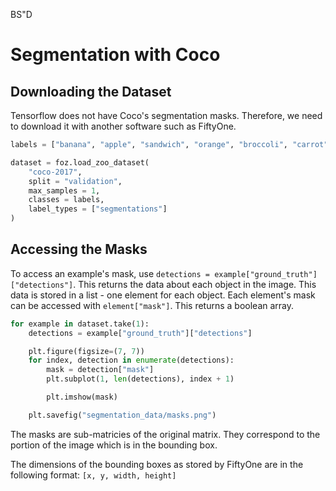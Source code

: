 BS"D
# Segmentation with Coco

## Downloading the Dataset
Tensorflow does not have Coco's segmentation masks. Therefore, we need to download it with another software such as FiftyOne.

```python
labels = ["banana", "apple", "sandwich", "orange", "broccoli", "carrot", "hot dog", "pizza", "donut", "cake"]

dataset = foz.load_zoo_dataset(
    "coco-2017",
    split = "validation",
    max_samples = 1,
    classes = labels,
    label_types = ["segmentations"]
)
```

## Accessing the Masks
To access an example's mask, use `detections = example["ground_truth"]["detections"]`. This returns the data about each object in the image. This data is stored in a list - one element for each object. Each element's mask can be accessed with `element["mask"]`. This returns a boolean array.

```python
for example in dataset.take(1):
    detections = example["ground_truth"]["detections"]

    plt.figure(figsize=(7, 7))
    for index, detection in enumerate(detections):
        mask = detection["mask"]
        plt.subplot(1, len(detections), index + 1)

        plt.imshow(mask)

    plt.savefig("segmentation_data/masks.png")
```

The masks are sub-matricies of the original matrix. They correspond to the portion of the image which is in the bounding box.

The dimensions of the bounding boxes as stored by FiftyOne are in the following format: `[x, y, width, height]`